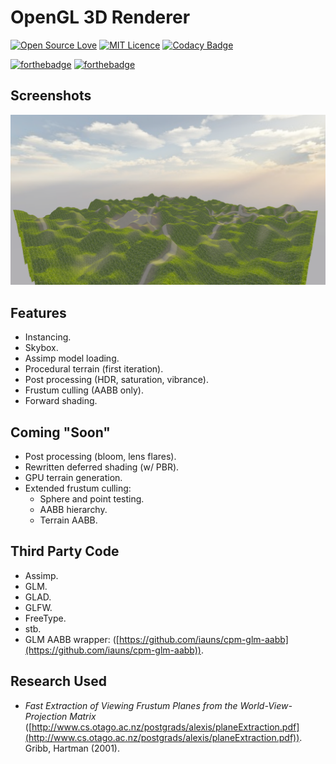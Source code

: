# OpenGL 3D Renderer

[![Open Source Love](https://badges.frapsoft.com/os/v1/open-source.png?v=103)](https://github.com/ellerbrock/open-source-badges/)
[![MIT Licence](https://badges.frapsoft.com/os/mit/mit.svg?v=103)](https://opensource.org/licenses/mit-license.php)
[![Codacy Badge](https://api.codacy.com/project/badge/Grade/fd7023ebf2e941eeb7d4f67cf9c6ea1f)](https://www.codacy.com/app/htmlboss/OpenGL-Renderer?utm_source=github.com&amp;utm_medium=referral&amp;utm_content=htmlboss/OpenGL-Renderer&amp;utm_campaign=Badge_Grade)

[![forthebadge](http://forthebadge.com/images/badges/designed-in-ms-paint.svg)](http://forthebadge.com)
[![forthebadge](http://forthebadge.com/images/badges/powered-by-water.svg)](http://forthebadge.com)

## Screenshots
![Current Build](https://github.com/htmlboss/OpenGL-Renderer/blob/master/MP-APS/img/01.png "Current Build")

## Features
* Instancing.
* Skybox.
* Assimp model loading.
* Procedural terrain (first iteration).
* Post processing (HDR, saturation, vibrance).
* Frustum culling (AABB only).
* Forward shading.

## Coming "Soon"
* Post processing (bloom, lens flares).
* Rewritten deferred shading (w/ PBR).
* GPU terrain generation.
* Extended frustum culling:
    * Sphere and point testing.
    * AABB hierarchy.
    * Terrain AABB.

## Third Party Code
* Assimp.
* GLM.
* GLAD.
* GLFW.
* FreeType.
* stb.
* GLM AABB wrapper: ([https://github.com/iauns/cpm-glm-aabb](https://github.com/iauns/cpm-glm-aabb)).

## Research Used
*  _Fast Extraction of Viewing Frustum Planes from the World-View-Projection Matrix_ ([http://www.cs.otago.ac.nz/postgrads/alexis/planeExtraction.pdf](http://www.cs.otago.ac.nz/postgrads/alexis/planeExtraction.pdf)). Gribb, Hartman (2001).